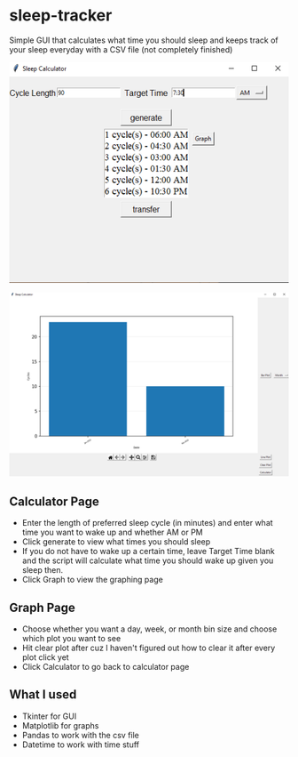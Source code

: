 # sleep-tracker
Simple GUI that calculates what time you should sleep and keeps track of your sleep everyday with a CSV file 
(not completely finished)

![image](ss1.PNG)

![image](ss2.PNG)

## Calculator Page 
* Enter the length of preferred sleep cycle (in minutes) and enter what time you want to wake up and whether AM or PM 
* Click generate to view what times you should sleep 
* If you do not have to wake up a certain time, leave Target Time blank and the script will calculate what time you should wake up given you sleep then.  
* Click Graph to view the graphing page 

## Graph Page
* Choose whether you want a day, week, or month bin size and choose which plot you want to see 
* Hit clear plot after cuz I haven't figured out how to clear it after every plot click yet
* Click Calculator to go back to calculator page

## What I used
* Tkinter for GUI
* Matplotlib for graphs
* Pandas to work with the csv file 
* Datetime to work with time stuff
